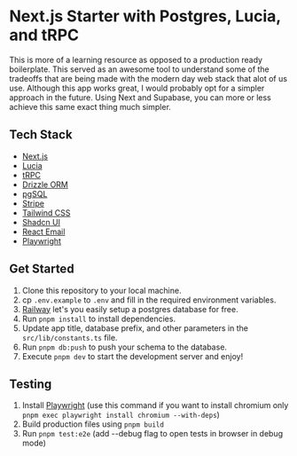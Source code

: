 
# Next.js Starter with Postgres, Lucia, and tRPC

This is more of a learning resource as opposed to a production ready boilerplate. This served as an awesome tool to understand some of the tradeoffs that are being made with the modern day web stack that alot of us use. Although this app works great, I would probably opt for a simpler approach in the future. Using Next and Supabase, you can more or less achieve this same exact thing much simpler.


## Tech Stack

- [Next.js](https://nextjs.org)
- [Lucia](https://lucia-auth.com/)
- [tRPC](https://trpc.io)
- [Drizzle ORM](https://orm.drizzle.team/)
- [pgSQL](https://www.postgresql.org/)
- [Stripe](https://stripe.com/)
- [Tailwind CSS](https://tailwindcss.com)
- [Shadcn UI](https://ui.shadcn.com/)
- [React Email](https://react.email/)
- [Playwright](https://playwright.dev/)

## Get Started

1. Clone this repository to your local machine.
2. cp `.env.example` to `.env` and fill in the required environment variables.
3. [Railway](https://railway.com) let's you easily setup a postgres database for free.
4. Run `pnpm install` to install dependencies.
5. Update app title, database prefix, and other parameters in the `src/lib/constants.ts` file.
6. Run `pnpm db:push` to push your schema to the database.
7. Execute `pnpm dev` to start the development server and enjoy!

## Testing

1. Install [Playwright](https://playwright.dev/) (use this command if you want to install chromium only `pnpm exec playwright install chromium --with-deps`)
2. Build production files using `pnpm build`
3. Run `pnpm test:e2e` (add --debug flag to open tests in browser in debug mode)



